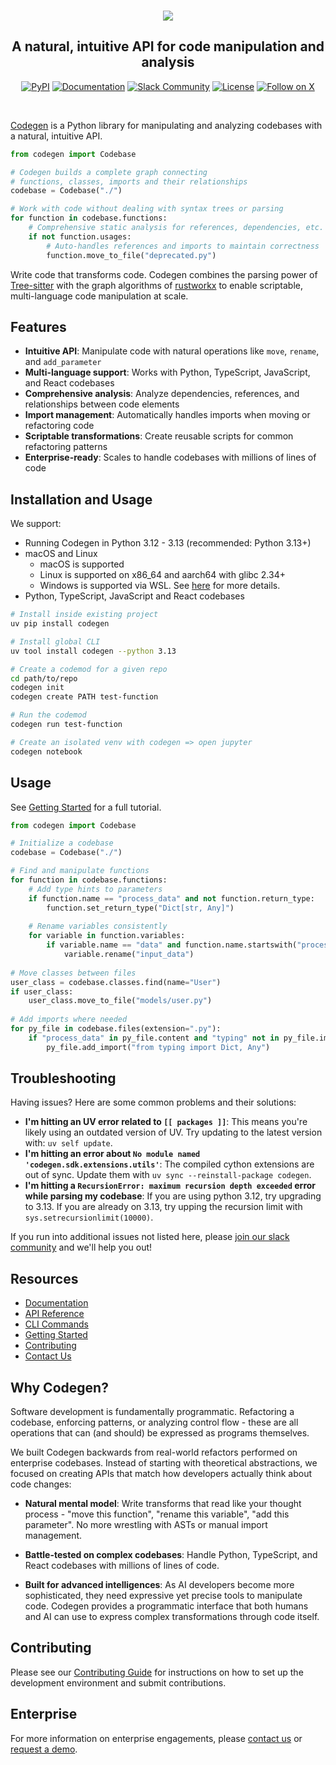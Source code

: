 <br />

<p align="center">
  <a href="https://docs.codegen.com">
    <img src="https://i.imgur.com/6RF9W0z.jpeg" />
  </a>
</p>

<h2 align="center">
  A natural, intuitive API for code manipulation and analysis
</h2>

<div align="center">

[![PyPI](https://img.shields.io/badge/PyPi-codegen-gray?style=flat-square&color=blue)](https://pypi.org/project/codegen/)
[![Documentation](https://img.shields.io/badge/Docs-docs.codegen.com-purple?style=flat-square)](https://docs.codegen.com)
[![Slack Community](https://img.shields.io/badge/Slack-Join-4A154B?logo=slack&style=flat-square)](https://community.codegen.com)
[![License](https://img.shields.io/badge/Code%20License-Apache%202.0-gray?&color=gray)](https://github.com/codegen-sh/codegen-sdk/tree/develop?tab=Apache-2.0-1-ov-file)
[![Follow on X](https://img.shields.io/twitter/follow/codegen?style=social)](https://x.com/codegen)

</div>

<br />

[Codegen](https://docs.codegen.com) is a Python library for manipulating and analyzing codebases with a natural, intuitive API.

```python
from codegen import Codebase

# Codegen builds a complete graph connecting
# functions, classes, imports and their relationships
codebase = Codebase("./")

# Work with code without dealing with syntax trees or parsing
for function in codebase.functions:
    # Comprehensive static analysis for references, dependencies, etc.
    if not function.usages:
        # Auto-handles references and imports to maintain correctness
        function.move_to_file("deprecated.py")
```

Write code that transforms code. Codegen combines the parsing power of [Tree-sitter](https://tree-sitter.github.io/tree-sitter/) with the graph algorithms of [rustworkx](https://github.com/Qiskit/rustworkx) to enable scriptable, multi-language code manipulation at scale.

## Features

- **Intuitive API**: Manipulate code with natural operations like `move`, `rename`, and `add_parameter`
- **Multi-language support**: Works with Python, TypeScript, JavaScript, and React codebases
- **Comprehensive analysis**: Analyze dependencies, references, and relationships between code elements
- **Import management**: Automatically handles imports when moving or refactoring code
- **Scriptable transformations**: Create reusable scripts for common refactoring patterns
- **Enterprise-ready**: Scales to handle codebases with millions of lines of code

## Installation and Usage

We support:

- Running Codegen in Python 3.12 - 3.13 (recommended: Python 3.13+)
- macOS and Linux
  - macOS is supported
  - Linux is supported on x86_64 and aarch64 with glibc 2.34+
  - Windows is supported via WSL. See [here](https://docs.codegen.com/building-with-codegen/codegen-with-wsl) for more details.
- Python, TypeScript, JavaScript and React codebases

```bash
# Install inside existing project
uv pip install codegen

# Install global CLI
uv tool install codegen --python 3.13

# Create a codemod for a given repo
cd path/to/repo
codegen init
codegen create PATH test-function

# Run the codemod
codegen run test-function

# Create an isolated venv with codegen => open jupyter
codegen notebook
```

## Usage

See [Getting Started](https://docs.codegen.com/introduction/getting-started) for a full tutorial.

```python
from codegen import Codebase

# Initialize a codebase
codebase = Codebase("./")

# Find and manipulate functions
for function in codebase.functions:
    # Add type hints to parameters
    if function.name == "process_data" and not function.return_type:
        function.set_return_type("Dict[str, Any]")
        
    # Rename variables consistently
    for variable in function.variables:
        if variable.name == "data" and function.name.startswith("process_"):
            variable.rename("input_data")
            
# Move classes between files
user_class = codebase.classes.find(name="User")
if user_class:
    user_class.move_to_file("models/user.py")
    
# Add imports where needed
for py_file in codebase.files(extension=".py"):
    if "process_data" in py_file.content and "typing" not in py_file.imports:
        py_file.add_import("from typing import Dict, Any")
```

## Troubleshooting

Having issues? Here are some common problems and their solutions:

- **I'm hitting an UV error related to `[[ packages ]]`**: This means you're likely using an outdated version of UV. Try updating to the latest version with: `uv self update`.
- **I'm hitting an error about `No module named 'codegen.sdk.extensions.utils'`**: The compiled cython extensions are out of sync. Update them with `uv sync --reinstall-package codegen`.
- **I'm hitting a `RecursionError: maximum recursion depth exceeded` error while parsing my codebase**: If you are using python 3.12, try upgrading to 3.13. If you are already on 3.13, try upping the recursion limit with `sys.setrecursionlimit(10000)`.

If you run into additional issues not listed here, please [join our slack community](https://community.codegen.com) and we'll help you out!

## Resources

- [Documentation](https://docs.codegen.com)
- [API Reference](https://docs.codegen.com/api-reference)
- [CLI Commands](https://docs.codegen.com/cli)
- [Getting Started](https://docs.codegen.com/introduction/getting-started)
- [Contributing](CONTRIBUTING.md)
- [Contact Us](https://codegen.com/contact)

## Why Codegen?

Software development is fundamentally programmatic. Refactoring a codebase, enforcing patterns, or analyzing control flow - these are all operations that can (and should) be expressed as programs themselves.

We built Codegen backwards from real-world refactors performed on enterprise codebases. Instead of starting with theoretical abstractions, we focused on creating APIs that match how developers actually think about code changes:

- **Natural mental model**: Write transforms that read like your thought process - "move this function", "rename this variable", "add this parameter". No more wrestling with ASTs or manual import management.

- **Battle-tested on complex codebases**: Handle Python, TypeScript, and React codebases with millions of lines of code.

- **Built for advanced intelligences**: As AI developers become more sophisticated, they need expressive yet precise tools to manipulate code. Codegen provides a programmatic interface that both humans and AI can use to express complex transformations through code itself.

## Contributing

Please see our [Contributing Guide](CONTRIBUTING.md) for instructions on how to set up the development environment and submit contributions.

## Enterprise

For more information on enterprise engagements, please [contact us](https://codegen.com/contact) or [request a demo](https://codegen.com/request-demo).
